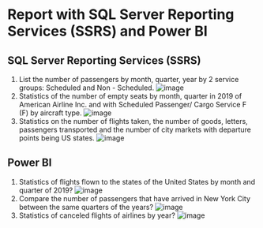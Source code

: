 # Report with SQL Server Reporting Services (SSRS) and Power BI
##  SQL Server Reporting Services (SSRS)
1. List the number of passengers by month, quarter, year by 2 service groups: Scheduled and Non - Scheduled.
    ![image](https://user-images.githubusercontent.com/72924182/180968935-d827ffc4-0ec0-4287-bdbb-2207861b99ef.png)
2. Statistics of the number of empty seats by month, quarter in 2019 of American Airline Inc. and with Scheduled Passenger/ Cargo Service F (F) by aircraft type.
![image](https://user-images.githubusercontent.com/72924182/180969000-0fcb0340-7bdb-4588-a4a5-9968920f8632.png)
3. Statistics on the number of flights taken, the number of goods, letters, passengers transported and the number of city markets with departure points being US states.
![image](https://user-images.githubusercontent.com/72924182/180969060-26109b9a-38aa-4bfe-aa75-cbded9f50ae5.png)
## Power BI
1. Statistics of flights flown to the states of the United States by month and quarter of 2019?
![image](https://user-images.githubusercontent.com/72924182/180969285-2a97c719-620e-421b-8b8b-3c01f8f08a79.png)
2. Compare the number of passengers that have arrived in New York City between the same quarters of the years?
![image](https://user-images.githubusercontent.com/72924182/180969366-de4b73e6-c9f9-4919-8b28-9a87549c6e38.png)
3. Statistics of canceled flights of airlines by year?
![image](https://user-images.githubusercontent.com/72924182/180969449-89318d78-b4fe-465c-8b76-0b1132c770db.png)
